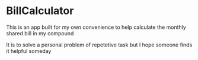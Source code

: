 # BillCalculator
This is an app built for my own convenience to help calculate the monthly shared bill in my compound

It is to solve a personal problem of repetetive task but I hope someone finds it helpful someday
